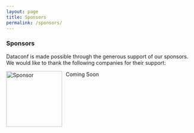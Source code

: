 ```yaml
---
layout: page
title: Sponsors
permalink: /sponsors/
---
```

### Sponsors

Dataconf is made possible through the generous support of our sponsors. We would like to thank the following companies for their support:

<img src="{{site.baseurl}}/assets/images/logo_template.png" alt="Sponsor" width="150" height="150" align="left" style="margin-right:10px;">
<p> Coming Soon </p>

